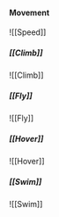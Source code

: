#### Movement

![[Speed]]

##### [[Climb]]
![[Climb]]

##### [[Fly]]
![[Fly]]

##### [[Hover]]
![[Hover]]

##### [[Swim]]
![[Swim]]